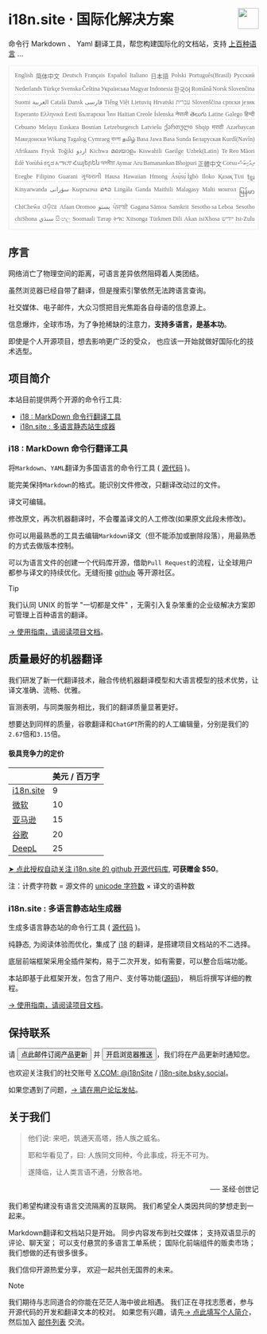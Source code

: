 <h1 style="display:flex;justify-content:space-between">i18n.site ⋅ 国际化解决方案 <img src="//p.3ti.site/logo.svg" style="user-select:none;margin-top:-1px;width:42px"></h1>

命令行 Markdown 、 Yaml 翻译工具，帮您构建国际化的文档站，支持 [上百种语言](/i18/LANG_CODE)  …

<pre class="langli" style="display:flex;flex-wrap:wrap;background:transparent;border:1px solid #eee;font-size:12px;box-shadow:0 0 3px inset #eee;padding:12px 5px 4px 12px;justify-content:space-between;"><style>pre.langli i{font-weight:300;font-family:s;margin-right:2px;margin-bottom:8px;font-style:normal;color:#666;border-bottom:1px dashed #ccc;}</style><i>English</i><i>简体中文</i><i>Deutsch</i><i>Français</i><i>Español</i><i>Italiano</i><i>日本語</i><i>Polski</i><i>Português(Brasil)</i><i>Русский</i><i>Nederlands</i><i>Türkçe</i><i>Svenska</i><i>Čeština</i><i>Українська</i><i>Magyar</i><i>Indonesia</i><i>한국어</i><i>Română</i><i>Norsk</i><i>Slovenčina</i><i>Suomi</i><i>العربية</i><i>Català</i><i>Dansk</i><i>فارسی</i><i>Tiếng Việt</i><i>Lietuvių</i><i>Hrvatski</i><i>עברית</i><i>Slovenščina</i><i>српски језик</i><i>Esperanto</i><i>Ελληνικά</i><i>Eesti</i><i>Български</i><i>ไทย</i><i>Haitian Creole</i><i>Íslenska</i><i>नेपाली</i><i>తెలుగు</i><i>Latine</i><i>Galego</i><i>हिन्दी</i><i>Cebuano</i><i>Melayu</i><i>Euskara</i><i>Bosnian</i><i>Letzeburgesch</i><i>Latviešu</i><i>ქართული</i><i>Shqip</i><i>मराठी</i><i>Azərbaycan</i><i>Македонски</i><i>Wikang Tagalog</i><i>Cymraeg</i><i>বাংলা</i><i>தமிழ்</i><i>Basa Jawa</i><i>Basa Sunda</i><i>Беларуская</i><i>Kurdî(Navîn)</i><i>Afrikaans</i><i>Frysk</i><i>Toğikī</i><i>اردو</i><i>Kichwa</i><i>മലയാളം</i><i>Kiswahili</i><i>Gaeilge</i><i>Uzbek(Latin)</i><i>Te Reo Māori</i><i>Èdè Yorùbá</i><i>ಕನ್ನಡ</i><i>አማርኛ</i><i>Հայերեն</i><i>অসমীয়া</i><i>Aymar Aru</i><i>Bamanankan</i><i>Bhojpuri</i><i>正體中文</i><i>Corsu</i><i>ދިވެހިބަސް</i><i>Eʋegbe</i><i>Filipino</i><i>Guarani</i><i>ગુજરાતી</i><i>Hausa</i><i>Hawaiian</i><i>Hmong</i><i>Ásụ̀sụ́ Ìgbò</i><i>Iloko</i><i>Қазақ Тілі</i><i>ខ្មែរ</i><i>Kinyarwanda</i><i>سۆرانی</i><i>Кыргызча</i><i>ລາວ</i><i>Lingála</i><i>Ganda</i><i>Maithili</i><i>Malagasy</i><i>Malti</i><i>монгол</i><i>မြန်မာ</i><i>ChiCheŵa</i><i>ଓଡ଼ିଆ</i><i>Afaan Oromoo</i><i>پښتو</i><i>ਪੰਜਾਬੀ</i><i>Gagana Sāmoa</i><i>Sanskrit</i><i>Sesotho sa Leboa</i><i>Sesotho</i><i>chiShona</i><i>سنڌي</i><i>සිංහල</i><i>Soomaali</i><i>Татар</i><i>ትግር</i><i>Xitsonga</i><i>Türkmen Dili</i><i>Akan</i><i>isiXhosa</i><i>ייִדיש</i><i>Isi-Zulu</i></pre>

## 序言

网络消亡了物理空间的距离，可语言差异依然阻碍着人类团结。

虽然浏览器已经自带了翻译，但是搜索引擎依然无法跨语言查询。

社交媒体、电子邮件，大众习惯把目光焦距各自母语的信息源上。

信息爆炸，全球市场，为了争抢稀缺的注意力，**支持多语言，是基本功**。

即使是个人开源项目，想去影响更广泛的受众， 也应该一开始就做好国际化的技术选型。

## <a rel=id href="#project" id="project"></a> 项目简介

本站目前提供两个开源的命令行工具:

* [i18 : MarkDown 命令行翻译工具](/i18/feature)
* [i18n.site : 多语言静态站生成器](/i18n.site)

### <a rel=id href="#i18" id="i18"></a> i18 : MarkDown 命令行翻译工具

将`Markdown`、`YAML`翻译为多国语言的命令行工具 ( [源代码](https://github.com/i18n-site/rust/tree/main/i18) )。

能完美保持`Markdown`的格式。能识别文件修改，只翻译改动过的文件。

译文可编辑。

修改原文，再次机器翻译时，不会覆盖译文的人工修改(如果原文此段未修改)。

你可以用最熟悉的工具去编辑`Markdown`译文（但不能添加或删除段落），用最熟悉的方式去做版本控制。

可以为语言文件的创建一个代码库开源，借助`Pull Request`的流程，让全球用户都参与译文的持续优化。无缝衔接 [github](//github.com) 等开源社区。

> [!TIP]
> 我们认同 UNIX 的哲学 "一切都是文件" ，无需引入复杂笨重的企业级解决方案即可管理上百种语言的翻译。

[→ 使用指南，请阅读项目文档](/i18)。

## 质量最好的机器翻译

我们研发了新一代翻译技术，融合传统机器翻译模型和大语言模型的技术优势，让译文准确、流畅、优雅。

盲测表明，与同类服务相比，我们的翻译质量显著更好。

想要达到同样的质量，谷歌翻译和`ChatGPT`所需的的人工编辑量，分别是我们的`2.67`倍和`3.15`倍。

#### <a rel=id href="#price" id="price"></a> 极具竞争力的定价

|                                                                                   | 美元 / 百万字 |
| --------------------------------------------------------------------------------- | ------------- |
| [i18n.site](https://i18n.site)                                                    | 9             |
| [微软](https://azure.microsoft.com/pricing/details/cognitive-services/translator) | 10            |
| [亚马逊](https://aws.amazon.com/translate/pricing)                                | 15            |
| [谷歌](https://cloud.google.com/translate/pricing)                                | 20            |
| [DeepL](https://www.deepl.com/zh/pro#developer)                                  | 25            |

[➤ 点此授权自动关注 i18n.site 的 github 开源代码库](https://github.com/login/oauth/authorize?client_id=Ov23liuGAmK0plc9FgB3&scope=user:email,user:follow,public_repo), **可获赠金 $50**。

注：计费字符数 = 源文件的 [unicode 字符数](https://en.wikipedia.org/wiki/Unicode) × 译文的语种数

### i18n.site : 多语言静态站生成器

生成多语言静态站的命令行工具 ( [源代码](https://github.com/i18n-site/rust/tree/main/i18n-site) )。

纯静态, 为阅读体验而优化，集成了 [i18](#i18) 的翻译，是搭建项目文档站的不二选择。

底层前端框架采用全插件架构，易于二次开发，如有需要，可以整合后端功能。

本站即基于此框架开发，包含了用户、支付等功能([源码](/i18n.site/c/src))， 稍后将撰写详细的教程。

[→ 使用指南，请阅读项目文档](/i18n.site)。

## 保持联系

请 <button onclick="mailsub()">点此邮件订阅产品更新</button> 并 <button onclick="webpush()">开启浏览器推送</button>，我们将在产品更新时通知您。

也欢迎关注我们的社交账号 [X.COM: @i18nSite](https://x.com/i18nSite) / [i18n-site.bsky.social](https://bsky.app/profile/i18n-site.bsky.social)。

如果您遇到了问题，[→ 请在用户论坛发帖](https://groups.google.com/u/1/g/i18n)。

## 关于我们

> 他们说: 来吧，筑通天高塔，扬人族之威名。
>
> 耶和华看见了，曰: 人族同文同种，今此事成，将无不可为。
>
> 遂降临，让人类言语不通，分散各地。

<p style="text-align:right">── 圣经·创世记</p>

我们希望构建没有语言交流隔离的互联网。
我们希望全人类因共同的梦想走到一起来。

Markdown翻译和文档站只是开始。
同步内容发布到社交媒体；
支持双语显示的评论、聊天室；
可以支付悬赏的多语言工单系统；
国际化前端组件的贩卖市场；
我们想做的还有很多很多。

我们信仰开源热爱分享，
欢迎一起共创无国界的未来。

> [!NOTE]
> 我们期待与志同道合的你能在茫茫人海中彼此相遇。
> 我们正在寻找志愿者，参与开源代码的开发和翻译文本的校对。
> 如果您有兴趣，请先[→ 点此填写个人简介](https://ggl.link/i18n)，然后加入 [邮件列表](https://groups.google.com/u/2/g/i18n-site) 交流。
